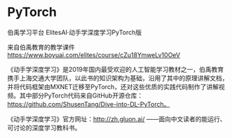 # PyTorch
伯禹学习平台  ElitesAI·动手学深度学习PyTorch版

来自伯禹教育的教学课件 https://www.boyuai.com/elites/course/cZu18YmweLv10OeV

《动手学深度学习》是2019年国内最受欢迎的人工智能学习教材之一，伯禹教育携手上海交通大学团队，以此书的知识架构为基础，沿用了其中的原理讲解文档，并将代码框架由MXNET迁移至PyTorch，还对这些优质的实践代码制作了讲解视频。其中部分PyTorch代码来自GitHub开源仓库：https://github.com/ShusenTang/Dive-into-DL-PyTorch。

《动手学深度学习》官方网址：http://zh.gluon.ai/ ——面向中文读者的能运行、可讨论的深度学习教科书。
